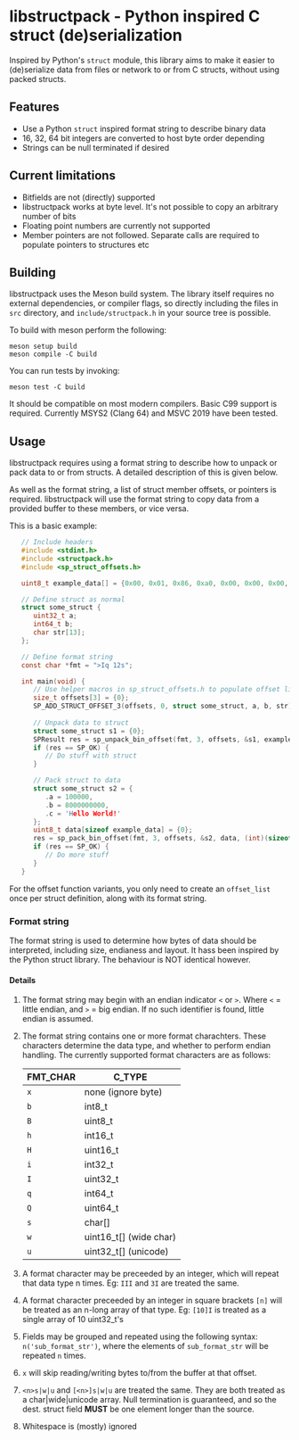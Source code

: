 # libstructpack - Python inspired C struct (de)serialization

Inspired by Python's `struct` module, this library aims to make it easier to (de)serialize data from files or network to or from C structs, without using packed structs.

## Features

- Use a Python `struct` inspired format string to describe binary data
- 16, 32, 64 bit integers are converted to host byte order depending
- Strings can be null terminated if desired

## Current limitations

- Bitfields are not (directly) supported
- libstructpack works at byte level. It's not possible to copy an arbitrary number of bits
- Floating point numbers are currently not supported
- Member pointers are not followed. Separate calls are required to populate pointers to structures etc

## Building

libstructpack uses the Meson build system. The library itself requires no external dependencies, or compiler flags, so directly including the files in `src` directory, and `include/structpack.h` in your source tree is possible.

To build with meson perform the following:

```
meson setup build
meson compile -C build
```

You can run tests by invoking:
```
meson test -C build
```

It should be compatible on most modern compilers. Basic C99 support is required. Currently MSYS2 (Clang 64) and MSVC 2019 have been tested.

## Usage

libstructpack requires using a format string to describe how to unpack or pack data to or from structs. A detailed description of this is given below.

As well as the format string, a list of struct member offsets, or pointers is required. libstructpack will use the format string to copy data from a provided buffer to these members, or vice versa.

This is a basic example:
```c
   // Include headers
   #include <stdint.h>
   #include <structpack.h>
   #include <sp_struct_offsets.h>

   uint8_t example_data[] = {0x00, 0x01, 0x86, 0xa0, 0x00, 0x00, 0x00, 0x01, 0xdc, 0xd6, 0x50, 0x00, 0x48, 0x65, 0x6c, 0x6c, 0x6f, 0x20, 0x57, 0x6f, 0x72, 0x6c, 0x64, 0x21};

   // Define struct as normal
   struct some_struct {
      uint32_t a;
      int64_t b;
      char str[13];
   };

   // Define format string
   const char *fmt = ">Iq 12s";

   int main(void) {
      // Use helper macros in sp_struct_offsets.h to populate offset list
      size_t offsets[3] = {0};
      SP_ADD_STRUCT_OFFSET_3(offsets, 0, struct some_struct, a, b, str);
      
      // Unpack data to struct
      struct some_struct s1 = {0};
      SPResult res = sp_unpack_bin_offset(fmt, 3, offsets, &s1, example_data, (int)(sizeof example_data))
      if (res == SP_OK) {
         // Do stuff with struct
      }

      // Pack struct to data
      struct some_struct s2 = {
         .a = 100000,
         .b = 8000000000,
         .c = 'Hello World!'
      };
      uint8_t data[sizeof example_data] = {0};
      res = sp_pack_bin_offset(fmt, 3, offsets, &s2, data, (int)(sizeof data))
      if (res == SP_OK) {
         // Do more stuff
      }
   }
```

For the offset function variants, you only need to create an `offset_list` once per struct definition, along with its format string.

### Format string

The format string is used to determine how bytes of data should 
be interpreted, including size, endianess and layout. It hass 
been inspired by the Python struct library. The behaviour is
NOT identical however.

#### Details

1. The format string may begin with an endian indicator `<` or `>`. 
   Where `<` = little endian, and `>` = big endian.
   If no such identifier is found, little endian is assumed.
2. The format string contains one or more format charachters.
   These characters determine the data type, and whether to
   perform endian handling.
   The currently supported format characters are as follows:

   | FMT_CHAR | C_TYPE                 |
   |----------|------------------------|
   | `x`      | none (ignore byte)     |
   | `b`      | int8_t                 |
   | `B`      | uint8_t                |
   | `h`      | int16_t                |
   | `H`      | uint16_t               |
   | `i`      | int32_t                |
   | `I`      | uint32_t               |
   | `q`      | int64_t                |
   | `Q`      | uint64_t               |
   | `s`      | char[]                 |
   | `w`      | uint16_t[] (wide char) |
   | `u`      | uint32_t[] (unicode)   |

3. A format character may be preceeded by an integer, which will
   repeat that data type n times. Eg: `III` and `3I` are treated
   the same.
4. A format character preceeded by an integer in square brackets
   `[n]` will be treated as an n-long array of that type.
   Eg: `[10]I` is treated as a single array of 10 uint32_t's
5. Fields may be grouped and repeated using the following syntax:
   `n('sub_format_str')`, where the elements of `sub_format_str`
   will be repeated `n` times.
6. `x` will skip reading/writing bytes to/from the buffer at that
   offset.
7. `<n>s|w|u` and `[<n>]s|w|u` are treated the same. They are both treated as
   a char|wide|unicode array. Null termination is guaranteed, and so the 
   dest. struct field **MUST** be one element longer than the source.
8. Whitespace is (mostly) ignored
